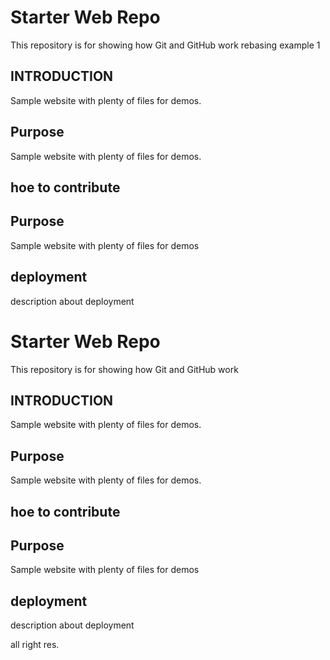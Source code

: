  # Starter Web Repo

This repository is for showing how Git and GitHub work
rebasing example 1

## INTRODUCTION

Sample website with plenty of files for demos.

## Purpose

Sample website with plenty of files for demos.

## hoe to contribute

## Purpose

Sample website with plenty of files for demos

## deployment

description about deployment

 # Starter Web Repo

This repository is for showing how Git and GitHub work

## INTRODUCTION

Sample website with plenty of files for demos.

## Purpose

Sample website with plenty of files for demos.

## hoe to contribute

## Purpose

Sample website with plenty of files for demos

## deployment

description about deployment

all right res.